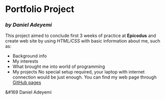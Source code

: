 # Portfolio Project

### *by Daniel Adeyemi*
This project aimed to conclude first 3 weeks of practice at **Epicodus** and create web site by using *HTML/CSS* with basic information about me, such as:
* Background info
* My interests
* What brought me into world of programming
* My projects No special setup required, your laptop with internet connection would be just enough.
You can find my web page through [GitHub pages](https://danieladeyemi.github.io/Portfolio/)

&#169 Daniel Adeyemi